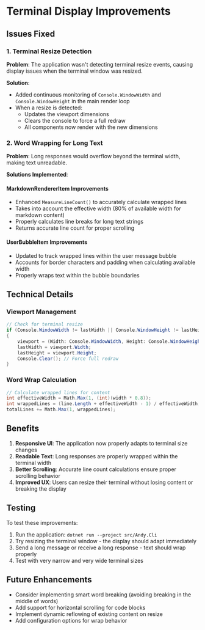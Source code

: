 # Terminal Display Improvements

## Issues Fixed

### 1. Terminal Resize Detection
**Problem**: The application wasn't detecting terminal resize events, causing display issues when the terminal window was resized.

**Solution**: 
- Added continuous monitoring of `Console.WindowWidth` and `Console.WindowHeight` in the main render loop
- When a resize is detected:
  - Updates the viewport dimensions
  - Clears the console to force a full redraw
  - All components now render with the new dimensions

### 2. Word Wrapping for Long Text
**Problem**: Long responses would overflow beyond the terminal width, making text unreadable.

**Solutions Implemented**:

#### MarkdownRendererItem Improvements
- Enhanced `MeasureLineCount()` to accurately calculate wrapped lines
- Takes into account the effective width (80% of available width for markdown content)
- Properly calculates line breaks for long text strings
- Returns accurate line count for proper scrolling

#### UserBubbleItem Improvements  
- Updated to track wrapped lines within the user message bubble
- Accounts for border characters and padding when calculating available width
- Properly wraps text within the bubble boundaries

## Technical Details

### Viewport Management
```csharp
// Check for terminal resize
if (Console.WindowWidth != lastWidth || Console.WindowHeight != lastHeight)
{
    viewport = (Width: Console.WindowWidth, Height: Console.WindowHeight);
    lastWidth = viewport.Width;
    lastHeight = viewport.Height;
    Console.Clear(); // Force full redraw
}
```

### Word Wrap Calculation
```csharp
// Calculate wrapped lines for content
int effectiveWidth = Math.Max(1, (int)(width * 0.8));
int wrappedLines = (line.Length + effectiveWidth - 1) / effectiveWidth;
totalLines += Math.Max(1, wrappedLines);
```

## Benefits

1. **Responsive UI**: The application now properly adapts to terminal size changes
2. **Readable Text**: Long responses are properly wrapped within the terminal width
3. **Better Scrolling**: Accurate line count calculations ensure proper scrolling behavior
4. **Improved UX**: Users can resize their terminal without losing content or breaking the display

## Testing

To test these improvements:
1. Run the application: `dotnet run --project src/Andy.Cli`
2. Try resizing the terminal window - the display should adapt immediately
3. Send a long message or receive a long response - text should wrap properly
4. Test with very narrow and very wide terminal sizes

## Future Enhancements

- Consider implementing smart word breaking (avoiding breaking in the middle of words)
- Add support for horizontal scrolling for code blocks
- Implement dynamic reflowing of existing content on resize
- Add configuration options for wrap behavior